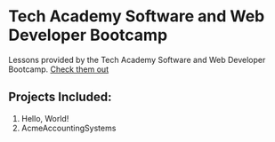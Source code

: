 # Tech Academy Software and Web Developer Bootcamp
Lessons provided by the Tech Academy Software and Web Developer Bootcamp. [Check them out](https://www.learncodinganywhere.com/)

## Projects Included:
1. Hello, World!
2. AcmeAccountingSystems